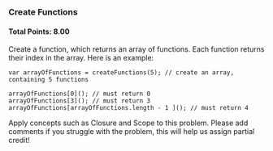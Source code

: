 ### Create Functions

#### Total Points: 8.00

Create a function, which returns an array of functions. Each function returns their index in the array.  Here is an example:

```
var arrayOfFunctions = createFunctions(5); // create an array, containing 5 functions

arrayOfFunctions[0](); // must return 0
arrayOfFunctions[3](); // must return 3
arrayOfFunctions[arrayOfFunctions.length - 1 ](); // must return 4
```

Apply concepts such as Closure and Scope to this problem.  Please add comments if you struggle with the problem, this will help us assign partial credit!
